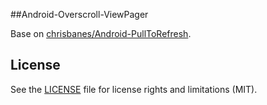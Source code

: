 ##Android-Overscroll-ViewPager

Base on [chrisbanes/Android-PullToRefresh](https://github.com/chrisbanes/Android-PullToRefresh).

## License

See the [LICENSE](LICENSE.md) file for license rights and limitations (MIT).
